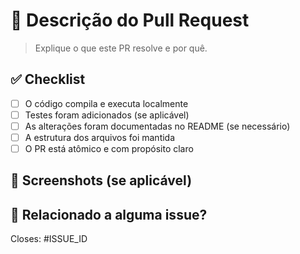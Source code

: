 # 🚀 Descrição do Pull Request

> Explique o que este PR resolve e por quê.

## ✅ Checklist

- [ ] O código compila e executa localmente
- [ ] Testes foram adicionados (se aplicável)
- [ ] As alterações foram documentadas no README (se necessário)
- [ ] A estrutura dos arquivos foi mantida
- [ ] O PR está atômico e com propósito claro

## 📸 Screenshots (se aplicável)

<!-- Adicione imagens se houver mudanças visuais -->

## 🔗 Relacionado a alguma issue?

Closes: #ISSUE_ID
